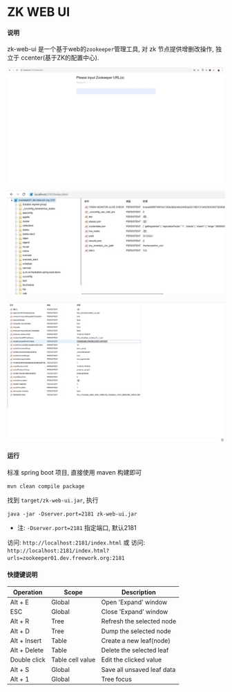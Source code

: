 # ZK WEB UI

#### 说明
zk-web-ui 是一个基于web的`zookeeper`管理工具, 对 zk 节点提供增删改操作, 独立于 ccenter(基于ZK的配置中心).

![快照1](snapshot-1.png)

![快照2](snapshot-2.png)

![快照3](snapshot-3.png)

#### 运行
标准 spring boot 项目, 直接使用 maven 构建即可
```
mvn clean compile package
```
找到 `target/zk-web-ui.jar`, 执行
```
java -jar -Dserver.port=2181 zk-web-ui.jar
```
* 注: `-Dserver.port=2181` 指定端口, 默认2181

访问: `http://localhost:2181/index.html` 或 访问: `http://localhost:2181/index.html?urls=zookeeper01.dev.freework.org:2181`

#### 快捷键说明

 | Operation     |  Scope           | Description                |
 | ------------- | ---------------- | -------------------------- |
 |  Alt + E      | Global           | Open 'Expand' window       |
 |  ESC          | Global           | Close 'Expand' window      |
 |  Alt + R      | Tree             | Refresh the selected node  |
 |  Alt + D      | Tree             | Dump the selected node     |
 |  Alt + Insert | Table            | Create a new leaf(node)    |
 |  Alt + Delete | Table            | Delete the selected leaf   |
 |  Double click | Table cell value | Edit the clicked value     |
 |  Alt + S      | Global           | Save all unsaved leaf data |
 |  Alt + 1      | Global           | Tree focus                 |